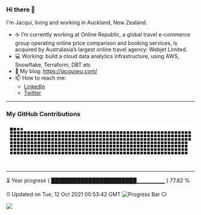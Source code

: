 ### Hi there 👋
I'm Jacqui, living and working in Auckland, New Zealand.
- ☕ I’m currently working at Online Republic, a global travel e-commerce group operating online price comparison and booking services, is acquired by Australasia’s largest online travel agency: Webjet Limited.
- 💻 Working: build a cloud data analytics infrastructure, using AWS, Snowflake, Terraform, DBT etc
- 🌱 My blog: https://jacquiwu.com/
- 📫 How to reach me: 
     - [LinkedIn](https://www.linkedin.com/in/jacqui-wu/) 
     - [Twitter](https://twitter.com/AklJacqui)
 
---
### My GitHub Contributions    

![](https://raw.githubusercontent.com/phh95/phh95/main/assets/github-contribution-grid-snake.svg)

---
⏳ Year progress { ███████████████████████▁▁▁▁▁▁▁ } 77.82 %

⏰ Updated on Tue, 12 Oct 2021 00:53:42 GMT
![Progress Bar CI](https://github.com/jacquiwuc/jacquiwuc/workflows/Progress%20Bar%20CI/badge.svg)

<a href="https://www.buymeacoffee.com/jacquiwuc"><img src="https://img.buymeacoffee.com/button-api/?text=Buy me a coffee&emoji=&slug=jacquiwuc&button_colour=b2f0ec&font_colour=000000&font_family=Bree&outline_colour=000000&coffee_colour=FFDD00"></a>
